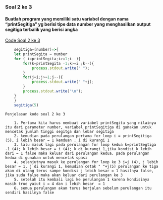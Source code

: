 ### Soal 2 ke 3
#### Buatlah program yang memiliki satu variabel dengan nama “printSegitiga” yg berisi tipe data number yang menghasilkan output segitiga terbalik yang berisi angka

[Code Soal 2 ke 3](https://playcode.io/737243/)

```javascript
    segitiga=(number)=>{
    let printSegita = number
    for ( i=printSegita;i>=1;i--){
        for(k=printSegita -1;k>=i ;k--){
            process.stdout.write(" ");
        }
        for(j=i;j>=1;j--){
            process.stdout.write(" "+j);
        }
        process.stdout.write("\n");
    }   
    }
    segitiga(5)
```
    Penjelasan kode soal 2 ke 3

        1. Pertama kita harus membuat variabel printSegita yang nilainya itu dari parameter number, variabel printSegitiga di gunakan untuk mencetak jumlah tinggi segitga dan lebar segitiga
        2. kemudian pada perulangan pertama for loop i = printSegitiga (5), i lebih besar = 1 kemduan ; i di kurangi 1
        3. lalu masuk lagi pada perulangan for loop kedua k=printSegtiga -1 (4); k lebih besar = i (4); k di kurangi 1,jika kondisi k lebih dari = 1 false maka keluar dari perulangan kedua. pada perulangan kedua di gunakan untuk mencetak spasi
        4. selanjutnya masuk ke perulangan for loop ke 3 j=i (4), j lebih besar = 1, j di kurangi 1, kemudian cetak " "+j(5) perulangan ke tiga akan di ulang terus sampe kondisi j lebih besar = 1 hasilnya false, jika suda false maka akan keluar dari perulangan ke 3
        5. setelah itu kembali lagi ke perulangan 1 karena kondisinya masih true yaiut i = 4 dan i lebih besar  = 1 
        6. semua perulangan akan terus berjalan sebelum perulangan itu sendiri hasilnya false
